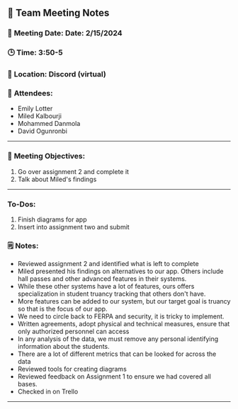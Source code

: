 ## 📝 **Team Meeting Notes**

### 📅 **Meeting Date**: Date: 2/15/2024

### 🕒 **Time**: 3:50-5

### 📍 **Location**: Discord (virtual)

### 📣 **Attendees**:

- Emily Lotter
- Miled Kalbourji
- Mohammed Danmola
- David Ogunronbi

---

### 🎯 **Meeting Objectives**:

1. Go over assignment 2 and complete it
2. Talk about Miled's findings

---

### **To-Dos**:

1. Finish diagrams for app
2. Insert into assignment two and submit

### 🗒️ **Notes**:

- Reviewed assignment 2 and identified what is left to complete
- Miled presented his findings on alternatives to our app.  Others include hall passes and other advanced features in their systems.
- While these other systems have a lot of features, ours offers specialization in student truancy tracking that others don't have.
- More features can be added to our system, but our target goal is truancy so that is the focus of our app.
- We need to circle back to FERPA and security, it is tricky to implement.
- Written agreements, adopt physical and technical measures, ensure that only authorized personnel can access
- In any analysis of the data, we must remove any personal identifying information about the students.
- There are a lot of different metrics that can be looked for across the data
- Reviewed tools for creating diagrams
- Reviewed feedback on Assignment 1 to ensure we had covered all bases.
- Checked in on Trello

---
